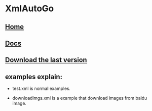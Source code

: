 # XmlAutoGo

## <a target="_blank" href="https://www.freeol.cn/">Home</a>

## <a target="_blank" href="https://xmlautogo-docs.readthedocs.io/en/latest/">Docs</a>

## <a target="_blank" href="https://github.com/freeol/XmlAutoGo/releases/download/v0.0.0/XmlAutoGo_0.0.0.zip">Download the last version</a>

## examples explain:

 - test.xml is normal examples.

 - downloadImgs.xml is a example that download images from baidu image.


